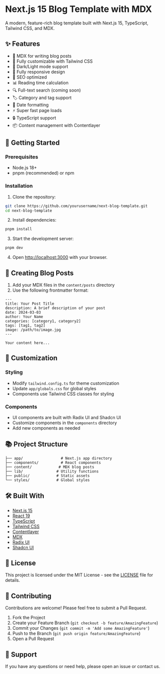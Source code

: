 # Next.js 15 Blog Template with MDX

A modern, feature-rich blog template built with Next.js 15, TypeScript, Tailwind CSS, and MDX.

## ✨ Features

- 📝 MDX for writing blog posts
- 🎨 Fully customizable with Tailwind CSS
- 🌙 Dark/Light mode support
- 📱 Fully responsive design
- 🎯 SEO optimized
- 📊 Reading time calculation
- 🔍 Full-text search (coming soon)
- 🏷️ Category and tag support
- 📅 Date formatting
- ⚡ Super fast page loads
- 🔒 TypeScript support
- 📦 Content management with Contentlayer

## 🚀 Getting Started

### Prerequisites

- Node.js 18+
- pnpm (recommended) or npm

### Installation

1. Clone the repository:

```bash
git clone https://github.com/yourusername/next-blog-template.git
cd next-blog-template
```

2. Install dependencies:

```bash
pnpm install
```

3. Start the development server:

```bash
pnpm dev
```

4. Open [http://localhost:3000](http://localhost:3000) with your browser.

## 📝 Creating Blog Posts

1. Add your MDX files in the `content/posts` directory
2. Use the following frontmatter format:

```mdx
---
title: Your Post Title
description: A brief description of your post
date: 2024-03-03
author: Your Name
categories: [category1, category2]
tags: [tag1, tag2]
image: /path/to/image.jpg
---

Your content here...
```

## 🎨 Customization

### Styling

- Modify `tailwind.config.ts` for theme customization
- Update `app/globals.css` for global styles
- Components use Tailwind CSS classes for styling

### Components

- UI components are built with Radix UI and Shadcn UI
- Customize components in the `components` directory
- Add new components as needed

## 📚 Project Structure

```
├── app/                 # Next.js app directory
├── components/          # React components
├── content/            # MDX blog posts
├── lib/               # Utility functions
├── public/            # Static assets
└── styles/            # Global styles
```

## 🛠️ Built With

- [Next.js 15](https://nextjs.org/)
- [React 19](https://reactjs.org/)
- [TypeScript](https://www.typescriptlang.org/)
- [Tailwind CSS](https://tailwindcss.com/)
- [Contentlayer](https://contentlayer.dev/)
- [MDX](https://mdxjs.com/)
- [Radix UI](https://www.radix-ui.com/)
- [Shadcn UI](https://ui.shadcn.com/)

## 📄 License

This project is licensed under the MIT License - see the [LICENSE](LICENSE) file for details.

## 🤝 Contributing

Contributions are welcome! Please feel free to submit a Pull Request.

1. Fork the Project
2. Create your Feature Branch (`git checkout -b feature/AmazingFeature`)
3. Commit your Changes (`git commit -m 'Add some AmazingFeature'`)
4. Push to the Branch (`git push origin feature/AmazingFeature`)
5. Open a Pull Request

## 📧 Support

If you have any questions or need help, please open an issue or contact us.
